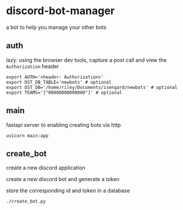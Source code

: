 # discord-bot-manager

a bot to help you manage your other bots

## auth

lazy: using the browser dev tools, capture a post call and view the `Authorization` header

```shell
export AUTH='<header: Authorization>'
export DST_DB_TABLE='newbots' # optional
export DST_DB='/home/riley/Documents/isengard/newbots' # optional
export TEAMS='["00000000000000"]' # optional
```

## main

fastapi server to enabling creating bots via http

`uvicorn main:app`

## create_bot

create a new discord application

create a new discord bot and generate a token

store the corresponding id and token in a database

`./create_bot.py`
